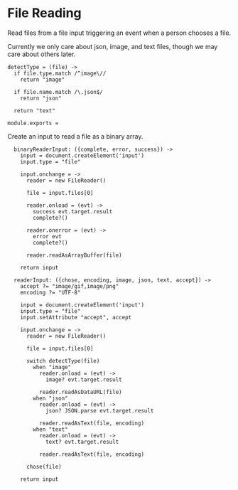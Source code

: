 File Reading
============

Read files from a file input triggering an event when a person chooses a file.

Currently we only care about json, image, and text files, though we may care
about others later.

    detectType = (file) ->
      if file.type.match /^image\//
        return "image"

      if file.name.match /\.json$/
        return "json"

      return "text"

    module.exports =

Create an input to read a file as a binary array.

      binaryReaderInput: ({complete, error, success}) ->
        input = document.createElement('input')
        input.type = "file"

        input.onchange = ->
          reader = new FileReader()

          file = input.files[0]

          reader.onload = (evt) ->
            success evt.target.result
            complete?()

          reader.onerror = (evt) ->
            error evt
            complete?()

          reader.readAsArrayBuffer(file)

        return input

      readerInput: ({chose, encoding, image, json, text, accept}) ->
        accept ?= "image/gif,image/png"
        encoding ?= "UTF-8"

        input = document.createElement('input')
        input.type = "file"
        input.setAttribute "accept", accept

        input.onchange = ->
          reader = new FileReader()

          file = input.files[0]

          switch detectType(file)
            when "image"
              reader.onload = (evt) ->
                image? evt.target.result

              reader.readAsDataURL(file)
            when "json"
              reader.onload = (evt) ->
                json? JSON.parse evt.target.result

              reader.readAsText(file, encoding)
            when "text"
              reader.onload = (evt) ->
                text? evt.target.result

              reader.readAsText(file, encoding)

          chose(file)

        return input
